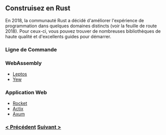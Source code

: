 ## Construisez en Rust

En 2018, la communauté Rust a décidé d'améliorer l'expérience de programmation dans quelques domaines distincts (voir la
feuille de route 2018). Pour ceux-ci, vous pouvez trouver de nombreuses bibliothèques de haute qualité et d'excellents
guides pour démarrer.

### Ligne de Commande

### WebAssembly
- [Leptos](https://leptos.dev/)
- [Yew](https://yew.rs/)

### Application Web
- [Rocket](https://rocket.rs/)
- [Actix](https://actix.rs/)
- [Axum](https://docs.rs/axum/latest/axum/)

### [< Précédent](./3-HowToUse.md) [Suivant >](./5-RustVsPython.md)